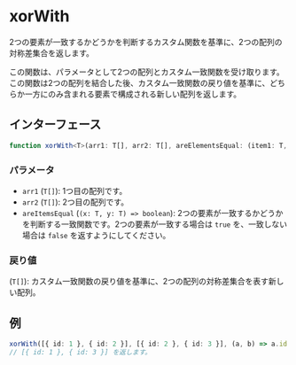 # xorWith

2つの要素が一致するかどうかを判断するカスタム関数を基準に、2つの配列の対称差集合を返します。

この関数は、パラメータとして2つの配列とカスタム一致関数を受け取ります。
この関数は2つの配列を結合した後、カスタム一致関数の戻り値を基準に、どちらか一方にのみ含まれる要素で構成される新しい配列を返します。

## インターフェース

```typescript
function xorWith<T>(arr1: T[], arr2: T[], areElementsEqual: (item1: T, item2: T) => boolean): T[];
```

### パラメータ

- `arr1` (`T[]`): 1つ目の配列です。
- `arr2` (`T[]`): 2つ目の配列です。
- `areItemsEqual` (`(x: T, y: T) => boolean`): 2つの要素が一致するかどうかを判断する一致関数です。2つの要素が一致する場合は `true` を、一致しない場合は `false` を返すようにしてください。

### 戻り値

(`T[]`): カスタム一致関数の戻り値を基準に、2つの配列の対称差集合を表す新しい配列。

## 例

```typescript
xorWith([{ id: 1 }, { id: 2 }], [{ id: 2 }, { id: 3 }], (a, b) => a.id === b.id);
// [{ id: 1 }, { id: 3 }] を返します。
```
